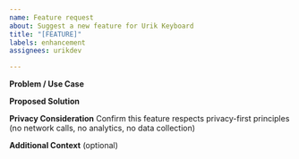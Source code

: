 ```yaml
---
name: Feature request
about: Suggest a new feature for Urik Keyboard
title: "[FEATURE]"
labels: enhancement
assignees: urikdev

---
```


**Problem / Use Case**

**Proposed Solution**

**Privacy Consideration**
Confirm this feature respects privacy-first principles (no network calls, no analytics, no data collection)

**Additional Context** (optional)
